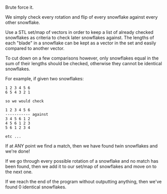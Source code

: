 Brute force it.

We simply check every rotation and flip of every snowflake against every other snowflake.

Use a STL set/map of vectors in order to keep a list of already checked snowflakes as criteria to check later snowflakes against.
The lengths of each "blade" in a snowflake can be kept as a vector in the set and easily compared to another vector.

To cut down on a few comparisons however, only snowflakes equal in the sum of their lengths should be checked, 
otherwise they cannot be identical snowflakes.

For example, if given two snowflakes:
```
1 2 3 4 5 6
6 5 4 3 2 1

so we would check

1 2 3 4 5 6
----------- against
3 4 5 6 1 2
4 5 6 1 2 3
5 6 1 2 3 4

etc ...
```
If at ANY point we find a match, then we have found twin snowflakes and we're done!

If we go through every possible rotation of a snowflake and no match has been found, then we add it to our set/map of snowflakes and 
move on to the next one.

If we reach the end of the program without outputting anything, then we've found 0 identical snowflakes.
